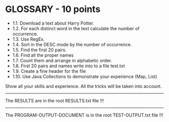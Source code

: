 # GLOSSARY - 10 points

 * 1.1.  Download a text about Harry Potter.
 * 1.2.  For each distinct word in the text calculate the number of occurrence.
 * 1.3.  Use RegEx.
 * 1.4.  Sort in the DESC mode by the number of occurrence.
 * 1.5.  Find the first 20 pairs.
 * 1.6.  Find all the proper names
 * 1.7.  Count them and arrange in alphabetic order.
 * 1.8.  First 20 pairs and names write into to a file test.txt
 * 1.9.  Create a fine header for the file
 * 1.10. Use Java Collections to demonstrate your experience (Map, List)

 Show all your skills and experience.  All the tricks will be taken into account.
 
 -----------------------------------------------------------------------
 
 The RESULTS are in the root RESULTS.txt file !!!
 
  -----------------------------------------------------------------------
 
 The PROGRAM-OUTPUT-DOCUMENT is in the root TEST-OUTPUT.txt file !!!

